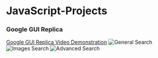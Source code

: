 # JavaScript-Projects
### Google GUI Replica ###
[Google GUI Replica Video Demonstration](https://youtu.be/ZfzvH0IIWos)
![General Search](https://user-images.githubusercontent.com/48498666/157908060-0a7fa00a-9cf4-4ecb-b9ef-11487760f6a3.png)
![Images Search](https://user-images.githubusercontent.com/48498666/157908102-9125be2b-011d-454c-8447-1aa2055e9233.png)
![Advanced Search](https://user-images.githubusercontent.com/48498666/157908122-b2b590b1-21b7-40b0-8948-b2d97075ec90.png)
